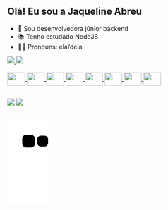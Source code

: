 ## Olá! Eu sou a Jaqueline Abreu
- :seedling: Sou desenvolvedora júnior backend
- :books: Tenho estudado NodeJS
- :raising_hand_woman: Pronouns: ela/dela

<div>
  <a href="https://github.com/jaquelineabreu">
  <img height="180em" src="https://github-readme-stats.vercel.app/api?username=jaquelineabreu&count_private=true&show_icons=true&theme=dracula&include_all_commits=true&count_private=true">  
   <img height="180em" src="https://github-readme-stats.vercel.app/api/top-langs?username=jaquelineabreu&layout=compact&langs_count=16&theme=dracula">
</div>
  


<div style="display: inline_block"><br>
<img align="center" alrt="Jaque-GraphQL" height="30" width="40" src="https://cdn.jsdelivr.net/gh/devicons/devicon/icons/linux/linux-original.svg" />
<img align="center" alrt="Jaque-GraphQL" height="30" width="40" src="https://cdn.jsdelivr.net/gh/devicons/devicon/icons/go/go-original.svg" />
<img align="center" alrt="Jaque-GraphQL" height="30" width="40" src="https://cdn.jsdelivr.net/gh/devicons/devicon/icons/graphql/graphql-plain.svg" />
<img align="center" alrt="Jaque-GraphQL" height="30" width="40" src="https://cdn.jsdelivr.net/gh/devicons/devicon/icons/mongodb/mongodb-original.svg" />
<img align="center" alrt="Jaque-GraphQL" height="30" width="40" src="https://cdn.jsdelivr.net/gh/devicons/devicon/icons/nodejs/nodejs-original.svg" />
<img align="center" alrt="Jaque-GraphQL" height="30" width="40" src="https://cdn.jsdelivr.net/gh/devicons/devicon/icons/javascript/javascript-original.svg" />
<img align="center" alrt="Jaque-GraphQL" height="30" width="40" src="https://cdn.jsdelivr.net/gh/devicons/devicon/icons/php/php-original.svg" />
<img align="center" alrt="Jaque-GraphQL" height="30" width="40" src="https://cdn.jsdelivr.net/gh/devicons/devicon/icons/c/c-original.svg" />
</div>
  
##

<div>
  <a href="https://www.linkedin.com/in/jaqueline-abreu" target="_blank"><img src="https://img.shields.io/badge/LinkedIn-0077B5?style=for-the-badge&logo=linkedin&logoColor=white" target="_blank"></a>
  <a href="mailto:jaquelineabreuvr@gmail.com" target="_blank"><img src="https://img.shields.io/badge/Gmail-D14836?style=for-the-badge&logo=gmail&logoColor=white" target="_blank"></a>
</div>  
  
##

![snake animation](https://github.com/jaquelineabreu/jaquelineabreu/blob/output/github-contribution-grid-snake.svg)

